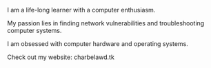 I am a life-long learner with a computer enthusiasm.

My passion lies in finding network vulnerabilities and troubleshooting computer systems.

I am obsessed with computer hardware and operating systems.

Check out my website: charbelawd.tk
<!---
CharbelAwd/CharbelAwd is a ✨ special ✨ repository because its `README.md` (this file) appears on your GitHub profile.
You can click the Preview link to take a look at your changes.
--->
